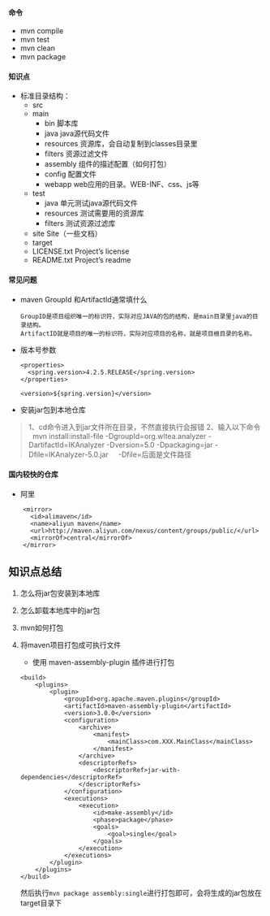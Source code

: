 #### 命令
- mvn compile
- mvn test
- mvn clean
- mvn package

#### 知识点
- 标准目录结构：
    - src
    - main
        - bin 脚本库
        - java java源代码文件
        - resources 资源库，会自动复制到classes目录里
        - filters 资源过滤文件
        - assembly 组件的描述配置（如何打包）
        - config 配置文件
        - webapp web应用的目录。WEB-INF、css、js等
    - test
        - java 单元测试java源代码文件
        - resources 测试需要用的资源库
        - filters 测试资源过滤库
    - site Site（一些文档）
    - target
    - LICENSE.txt Project’s license
    - README.txt Project’s readme
#### 常见问题
- maven GroupId 和ArtifactId通常填什么
    ```
    GroupID是项目组织唯一的标识符，实际对应JAVA的包的结构，是main目录里java的目录结构。
    ArtifactID就是项目的唯一的标识符，实际对应项目的名称，就是项目根目录的名称。
    ```
- 版本号参数
    ```
    <properties>
      <spring.version>4.2.5.RELEASE</spring.version>
    </properties>
    
    <version>${spring.version}</version>
    ```
- 安装jar包到本地仓库

>1、cd命令进入到jar文件所在目录，不然直接执行会报错
>2、输入以下命令
    mvn install:install-file -DgroupId=org.wltea.analyzer -DartifactId=IKAnalyzer -Dversion=5.0 -Dpackaging=jar -Dfile=IKAnalyzer-5.0.jar
      -Dfile=后面是文件路径
      
#### 国内较快的仓库
- 阿里
```
    <mirror>
      <id>alimaven</id>
      <name>aliyun maven</name>
      <url>http://maven.aliyun.com/nexus/content/groups/public/</url>
      <mirrorOf>central</mirrorOf>        
    </mirror>
```



## 知识点总结
1. 怎么将jar包安装到本地库
2. 怎么卸载本地库中的jar包
3. mvn如何打包
4. 将maven项目打包成可执行文件
    
    - 使用 maven-assembly-plugin 插件进行打包
    
    ```
    <build>
        <plugins>
            <plugin>
                <groupId>org.apache.maven.plugins</groupId>
                <artifactId>maven-assembly-plugin</artifactId>
                <version>3.0.0</version>
                <configuration>
                    <archive>
                        <manifest>
                            <mainClass>com.XXX.MainClass</mainClass>
                        </manifest>
                    </archive>
                    <descriptorRefs>
                        <descriptorRef>jar-with-dependencies</descriptorRef>
                    </descriptorRefs>
                </configuration>
                <executions>
                    <execution>
                        <id>make-assembly</id>
                        <phase>package</phase>
                        <goals>
                            <goal>single</goal>
                        </goals>
                    </execution>
                </executions>
            </plugin>
        </plugins>
    </build>
    ```
    然后执行`mvn package assembly:single`进行打包即可，会将生成的jar包放在target目录下

